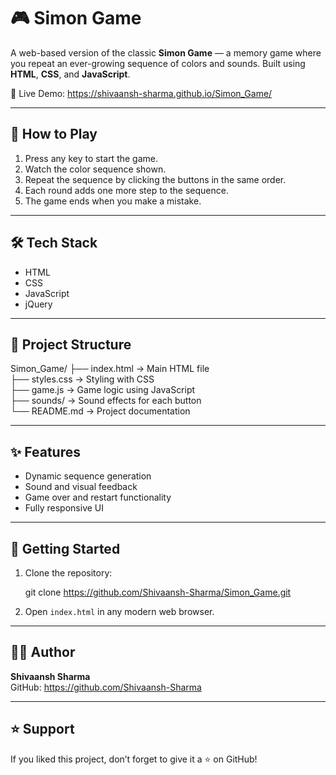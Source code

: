 # 🎮 Simon Game

A web-based version of the classic **Simon Game** — a memory game where you repeat an ever-growing sequence of colors and sounds. Built using **HTML**, **CSS**, and **JavaScript**.

🔗 Live Demo: https://shivaansh-sharma.github.io/Simon_Game/

---

## 🧠 How to Play

1. Press any key to start the game.
2. Watch the color sequence shown.
3. Repeat the sequence by clicking the buttons in the same order.
4. Each round adds one more step to the sequence.
5. The game ends when you make a mistake.

---

## 🛠️ Tech Stack

- HTML
- CSS
- JavaScript
- jQuery

---

## 📁 Project Structure

Simon_Game/
├── index.html         → Main HTML file  
├── styles.css         → Styling with CSS  
├── game.js            → Game logic using JavaScript  
├── sounds/            → Sound effects for each button  
└── README.md          → Project documentation  

---

## ✨ Features

- Dynamic sequence generation
- Sound and visual feedback
- Game over and restart functionality
- Fully responsive UI

---

## 🚀 Getting Started

1. Clone the repository:

   git clone https://github.com/Shivaansh-Sharma/Simon_Game.git

2. Open `index.html` in any modern web browser.

---


## 👨‍💻 Author

**Shivaansh Sharma**  
GitHub: https://github.com/Shivaansh-Sharma

---

## ⭐ Support

If you liked this project, don’t forget to give it a ⭐ on GitHub!
